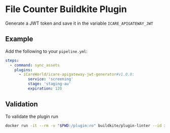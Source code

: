 # File Counter Buildkite Plugin

Generate a JWT token and save it in the variable `ICARE_APIGATEWAY_JWT`

## Example

Add the following to your `pipeline.yml`:

```yml
steps:
  - command: sync_assets
    plugins:
      - iCareWorld/icare-apigateway-jwt-generator#v1.0.0:
          service: 'screening'
          stage: 'staging-au'
          expiration: 120
```

## Validation
To validate the plugin run 

```bash
docker run -it --rm -v "$PWD:/plugin:ro" buildkite/plugin-linter --id iCareWorld/icare-apigateway-jwt-generator
```
